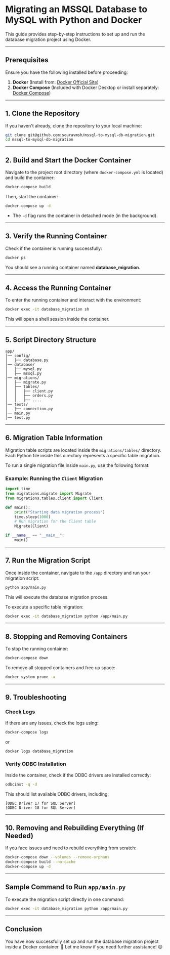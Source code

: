 # Migrating an MSSQL Database to MySQL with Python and Docker

This guide provides step-by-step instructions to set up and run the database migration project using Docker.

---

## **Prerequisites**
Ensure you have the following installed before proceeding:

1. **Docker** (Install from: [Docker Official Site](https://docs.docker.com/get-docker/))
2. **Docker Compose** (Included with Docker Desktop or install separately: [Docker Compose](https://docs.docker.com/compose/install/))

---

## **1. Clone the Repository**
If you haven't already, clone the repository to your local machine:
```sh
git clone git@github.com:souravmsh/mssql-to-mysql-db-migration.git
cd mssql-to-mysql-db-migration
```

---

## **2. Build and Start the Docker Container**
Navigate to the project root directory (where `docker-compose.yml` is located) and build the container:
```sh
docker-compose build
```
Then, start the container:
```sh
docker-compose up -d
```
- The `-d` flag runs the container in detached mode (in the background).

---

## **3. Verify the Running Container**
Check if the container is running successfully:
```sh
docker ps
```
You should see a running container named **database_migration**.

---

## **4. Access the Running Container**
To enter the running container and interact with the environment:
```sh
docker exec -it database_migration sh
```
This will open a shell session inside the container.

---

## **5. Script Directory Structure**
```
app/
│── config/
│   ├── database.py
│── database/
│   ├── mysql.py
│   ├── mssql.py
│── migrations/
│   ├── migrate.py
│   ├── tables/  
│   │   ├── client.py
│   │   ├── orders.py
│   │   ├── ....
│── tests/
│   ├── connection.py
│── main.py
│── test.py
```
---

## **6. Migration Table Information**
Migration table scripts are located inside the `migrations/tables/` directory. Each Python file inside this directory represents a specific table migration.

To run a single migration file inside `main.py`, use the following format:

### **Example: Running the `Client` Migration**
```python
import time
from migrations.migrate import Migrate
from migrations.tables.client import Client

def main():
    print("Starting data migration process")
    time.sleep(1000)
    # Run migration for the Client table
    Migrate(Client)

if __name__ == "__main__":
    main()
```

---

## **7. Run the Migration Script**
Once inside the container, navigate to the `/app` directory and run your migration script:
```sh
python app/main.py
```
This will execute the database migration process.

To execute a specific table migration:
```sh
docker exec -it database_migration python /app/main.py
```

---

## **8. Stopping and Removing Containers**
To stop the running container:
```sh
docker-compose down
```
To remove all stopped containers and free up space:
```sh
docker system prune -a
```

---

## **9. Troubleshooting**
### **Check Logs**
If there are any issues, check the logs using:
```sh
docker-compose logs
```
or
```sh
docker logs database_migration
```

### **Verify ODBC Installation**
Inside the container, check if the ODBC drivers are installed correctly:
```sh
odbcinst -q -d
```
This should list available ODBC drivers, including:
```
[ODBC Driver 17 for SQL Server]
[ODBC Driver 18 for SQL Server]
```

---

## **10. Removing and Rebuilding Everything (If Needed)**
If you face issues and need to rebuild everything from scratch:
```sh
docker-compose down --volumes --remove-orphans
docker-compose build --no-cache
docker-compose up -d
```

---

## **Sample Command to Run `app/main.py`**
To execute the migration script directly in one command:
```sh
docker exec -it database_migration python /app/main.py
```

---

## **Conclusion**
You have now successfully set up and run the database migration project inside a Docker container. 🚀 Let me know if you need further assistance! 😊

